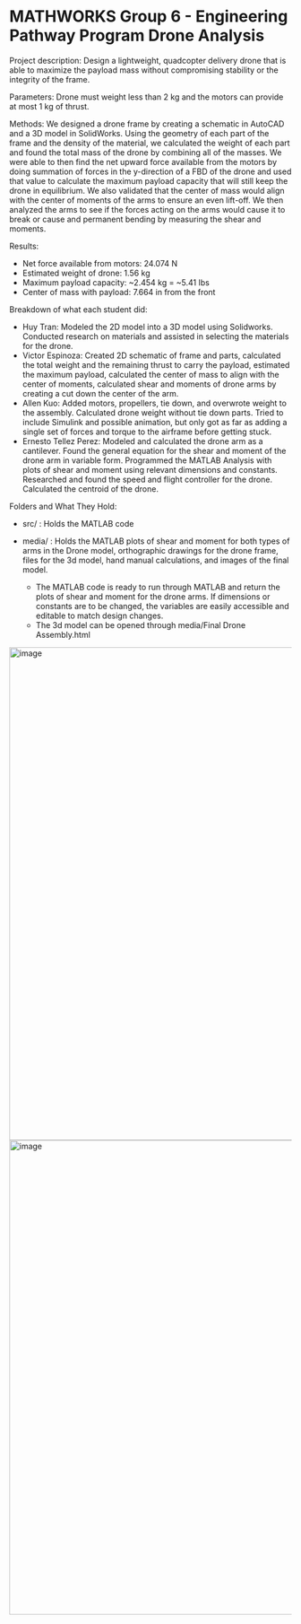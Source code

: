 ﻿# MATHWORKS Group 6 - Engineering Pathway Program Drone Analysis

Project description: Design a lightweight, quadcopter delivery drone that is able to maximize the payload mass without compromising stability or the integrity of the frame.

Parameters: Drone must weight less than 2 kg and the motors can provide at most 1 kg of thrust.

Methods: We designed a drone frame by creating a schematic in AutoCAD and a 3D model in SolidWorks. Using the geometry of each part of the frame and the density of the material, we calculated the weight of each part and found the total mass of the drone by combining all of the masses. We were able to then find the net upward force available from the motors by doing summation of forces in the y-direction of a FBD of the drone and used that value to calculate the maximum payload capacity that will still keep the drone in equilibrium. We also validated that the center of mass would align with the center of moments of the arms to ensure an even lift-off. We then analyzed the arms to see if the forces acting on the arms would cause it to break or cause and permanent bending by measuring the shear and moments.

Results:
- Net force available from motors: 24.074 N
- Estimated weight of drone: 1.56 kg
- Maximum payload capacity: ~2.454 kg = ~5.41 lbs
- Center of mass with payload: 7.664 in from the front

Breakdown of what each student did:
- Huy Tran: Modeled the 2D model into a 3D model using Solidworks. Conducted research on materials and assisted in selecting the materials for the drone.
- Victor Espinoza: Created 2D schematic of frame and parts, calculated the total weight and the remaining thrust to carry the payload, estimated the maximum payload, calculated the center of mass to align with the center of moments, calculated shear and moments of drone arms by creating a cut down the center of the arm.
- Allen Kuo: Added motors, propellers, tie down, and overwrote weight to the assembly. Calculated drone weight without tie down parts. Tried to include Simulink and possible animation, but only got as far as adding a single set of forces and torque to the airframe before getting stuck.
- Ernesto Tellez Perez: Modeled and calculated the drone arm as a cantilever. Found the general equation for the shear and moment of the drone arm in variable form. Programmed the MATLAB Analysis with plots of shear and moment using relevant dimensions and constants. Researched and found the speed and flight controller for the drone. Calculated the centroid of the drone.

Folders and What They Hold: 
- src/ : Holds the MATLAB code 
- media/ : Holds the MATLAB plots of shear and moment for both types of arms in the Drone model, orthographic drawings for the drone frame, files for the 3d model, hand manual calculations, and images of the final model.

  - The MATLAB code is ready to run through MATLAB and return the plots of shear and moment for the drone arms. If dimensions or constants are to be changed, the variables are easily accessible and editable to match design changes.
  - The 3d model can be opened through media/Final Drone Assembly.html
    
<img width="739" height="879" alt="image" src="https://github.com/user-attachments/assets/900ddc46-be77-4ccf-a7d7-7a2bf89f56c8" />

<img width="729" height="846" alt="image" src="https://github.com/user-attachments/assets/2865cf3a-040f-4da3-9fd8-e30628b12b58" />

